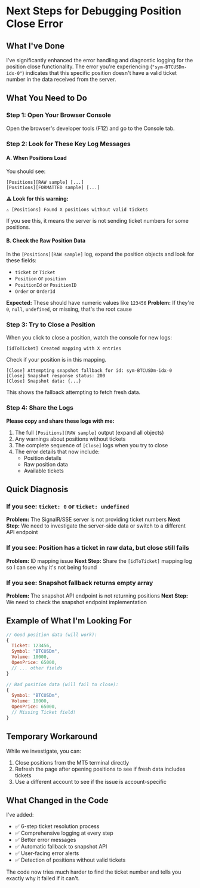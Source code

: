 # Next Steps for Debugging Position Close Error

## What I've Done

I've significantly enhanced the error handling and diagnostic logging for the position close functionality. The error you're experiencing (`"sym-BTCUSDm-idx-0"`) indicates that this specific position doesn't have a valid ticket number in the data received from the server.

## What You Need to Do

### Step 1: Open Your Browser Console
Open the browser's developer tools (F12) and go to the Console tab.

### Step 2: Look for These Key Log Messages

#### A. When Positions Load
You should see:
```
[Positions][RAW sample] [...]
[Positions][FORMATTED sample] [...]
```

**⚠️ Look for this warning:**
```
⚠️ [Positions] Found X positions without valid tickets
```

If you see this, it means the server is not sending ticket numbers for some positions.

#### B. Check the Raw Position Data
In the `[Positions][RAW sample]` log, expand the position objects and look for these fields:
- `ticket` or `Ticket`
- `Position` or `position`
- `PositionId` or `PositionID`
- `Order` or `OrderId`

**Expected:** These should have numeric values like `123456`
**Problem:** If they're `0`, `null`, `undefined`, or missing, that's the root cause

### Step 3: Try to Close a Position

When you click to close a position, watch the console for new logs:

```
[idToTicket] Created mapping with X entries
```
Check if your position is in this mapping.

```
[Close] Attempting snapshot fallback for id: sym-BTCUSDm-idx-0
[Close] Snapshot response status: 200
[Close] Snapshot data: {...}
```
This shows the fallback attempting to fetch fresh data.

### Step 4: Share the Logs

**Please copy and share these logs with me:**

1. The full `[Positions][RAW sample]` output (expand all objects)
2. Any warnings about positions without tickets
3. The complete sequence of `[Close]` logs when you try to close
4. The error details that now include:
   - Position details
   - Raw position data
   - Available tickets

## Quick Diagnosis

### If you see: `ticket: 0` or `ticket: undefined`
**Problem:** The SignalR/SSE server is not providing ticket numbers
**Next Step:** We need to investigate the server-side data or switch to a different API endpoint

### If you see: Position has a ticket in raw data, but close still fails
**Problem:** ID mapping issue
**Next Step:** Share the `[idToTicket]` mapping log so I can see why it's not being found

### If you see: Snapshot fallback returns empty array
**Problem:** The snapshot API endpoint is not returning positions
**Next Step:** We need to check the snapshot endpoint implementation

## Example of What I'm Looking For

```javascript
// Good position data (will work):
{
  Ticket: 123456,
  Symbol: "BTCUSDm",
  Volume: 10000,
  OpenPrice: 65000,
  // ... other fields
}

// Bad position data (will fail to close):
{
  Symbol: "BTCUSDm",
  Volume: 10000,
  OpenPrice: 65000,
  // Missing Ticket field!
}
```

## Temporary Workaround

While we investigate, you can:
1. Close positions from the MT5 terminal directly
2. Refresh the page after opening positions to see if fresh data includes tickets
3. Use a different account to see if the issue is account-specific

## What Changed in the Code

I've added:
- ✅ 6-step ticket resolution process
- ✅ Comprehensive logging at every step
- ✅ Better error messages
- ✅ Automatic fallback to snapshot API
- ✅ User-facing error alerts
- ✅ Detection of positions without valid tickets

The code now tries much harder to find the ticket number and tells you exactly why it failed if it can't.

